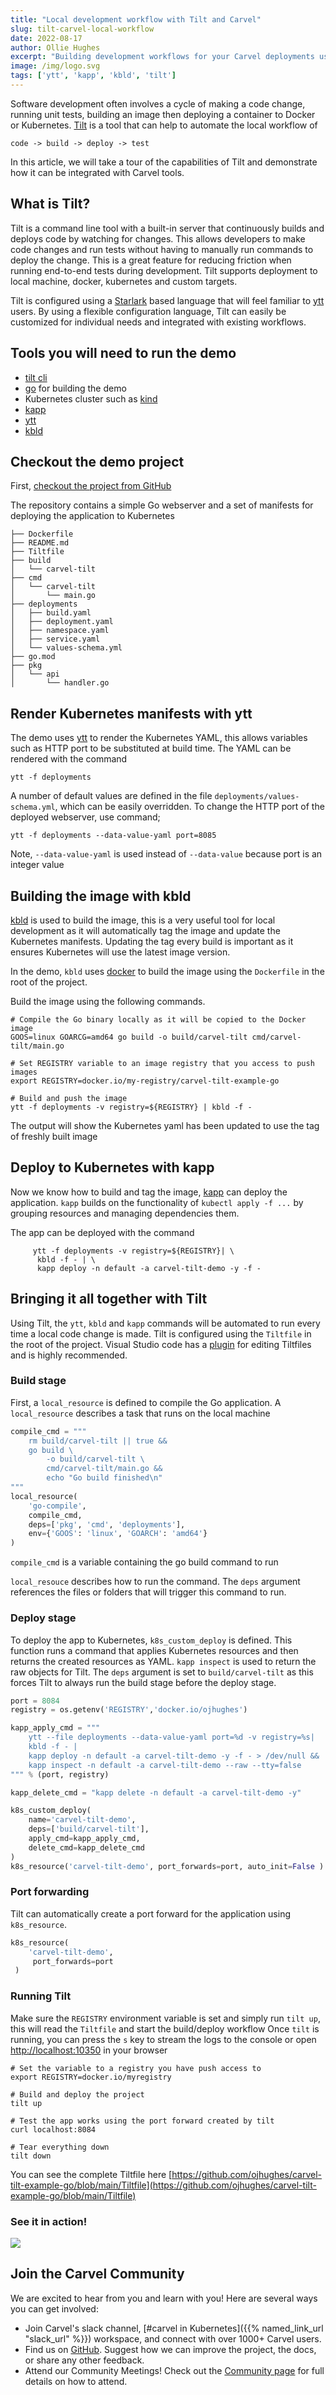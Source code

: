 ```yaml
---
title: "Local development workflow with Tilt and Carvel"
slug: tilt-carvel-local-workflow
date: 2022-08-17
author: Ollie Hughes
excerpt: "Building development workflows for your Carvel deployments using Tilt"
image: /img/logo.svg
tags: ['ytt', 'kapp', 'kbld', 'tilt']
---
```


Software development often involves a cycle of making a code change, running unit tests, building an image then deploying a container
to Docker or Kubernetes. [Tilt](https://docs.tilt.dev/index.html) is a tool that can help to automate the local workflow of
```
code -> build -> deploy -> test
```

In this article, we will take a tour of the capabilities of Tilt and demonstrate how it can be integrated with Carvel tools. 

## What is Tilt?
Tilt is a command line tool with a built-in server that continuously builds and deploys code by watching for changes.
This allows developers to make code changes and run tests without having to manually run commands to deploy the change. 
This is a great feature for reducing friction when running end-to-end tests during development. 
Tilt supports deployment to local machine, docker, kubernetes and custom targets.  

Tilt is configured using a [Starlark](https://github.com/bazelbuild/starlark) based language that will feel familiar to 
[ytt](https://github.com/carvel-dev/ytt) users. By using a flexible configuration language, Tilt can easily
be customized for individual needs and integrated with existing workflows.

## Tools you will need to run the demo
- [tilt cli](https://docs.tilt.dev/index.html)
- [go](https://go.dev/doc/install) for building the demo
- Kubernetes cluster such as [kind](https://kind.sigs.k8s.io/docs/user/quick-start/#installing-with-a-package-manager)
- [kapp](https://github.com/carvel-dev/kapp)
- [ytt](https://github.com/carvel-dev/ytt)
- [kbld](https://github.com/carvel-dev/kbld)

## Checkout the demo project

First, [checkout the project from GitHub](https://github.com/ojhughes/carvel-tilt-example-go)

The repository contains a simple Go webserver and a set of manifests for deploying the application to Kubernetes

```
├── Dockerfile
├── README.md
├── Tiltfile
├── build
│   └── carvel-tilt
├── cmd
│   └── carvel-tilt
│       └── main.go
├── deployments
│   ├── build.yaml
│   ├── deployment.yaml
│   ├── namespace.yaml
│   ├── service.yaml
│   └── values-schema.yml
├── go.mod
├── pkg
│   └── api
│       └── handler.go
```

## Render Kubernetes manifests with ytt
The demo uses [ytt](https://github.com/carvel-dev/ytt) to render the Kubernetes YAML, this allows variables such as HTTP port to be substituted at build time.
The YAML can be rendered with the command 
```shell
ytt -f deployments
```
A number of default values are defined in the file `deployments/values-schema.yml`, which can be easily overridden.
To change the HTTP port of the deployed webserver, use command;

```shell
ytt -f deployments --data-value-yaml port=8085
```
Note, `--data-value-yaml` is used instead of `--data-value` because port is an integer value

## Building the image with kbld
[kbld](https://github.com/carvel-dev/kbld) is used to build the image, this is a very useful tool for local development as it will automatically tag
the image and update the Kubernetes manifests. Updating the tag every build is important as it ensures Kubernetes
will use the latest image version.

In the demo, `kbld` uses [docker](https://www.docker.com) to build the image using the `Dockerfile` in the root of the project.

Build the image using the following commands. 

```shell
# Compile the Go binary locally as it will be copied to the Docker image
GOOS=linux GOARCG=amd64 go build -o build/carvel-tilt cmd/carvel-tilt/main.go

# Set REGISTRY variable to an image registry that you access to push images
export REGISTRY=docker.io/my-registry/carvel-tilt-example-go

# Build and push the image
ytt -f deployments -v registry=${REGISTRY} | kbld -f -
```
The output will show the Kubernetes yaml has been updated to use the tag of freshly built image

## Deploy to Kubernetes with kapp
Now we know how to build and tag the image, [kapp](https://github.com/carvel-dev/kapp) can deploy the application. `kapp` builds on the functionality
of `kubectl apply -f ...` by grouping resources and managing dependencies them.

The app can be deployed with the command

```shell
     ytt -f deployments -v registry=${REGISTRY}| \
      kbld -f - | \
      kapp deploy -n default -a carvel-tilt-demo -y -f -
```

## Bringing it all together with Tilt
Using Tilt, the `ytt`, `kbld` and `kapp` commands will be automated to run every time a local code change is made.
Tilt is configured using the `Tiltfile` in the root of the project. Visual Studio code has a [plugin](https://marketplace.visualstudio.com/items?itemName=tilt-dev.Tiltfile)
for editing Tiltfiles and is highly recommended.

### Build stage
First, a `local_resource` is defined to compile the Go application. A `local_resource` describes a task that runs on the local machine

```python
compile_cmd = """
    rm build/carvel-tilt || true &&
	go build \
        -o build/carvel-tilt \
        cmd/carvel-tilt/main.go &&
        echo "Go build finished\n"
"""
local_resource(
    'go-compile',
    compile_cmd,
    deps=['pkg', 'cmd', 'deployments'],
    env={'GOOS': 'linux', 'GOARCH': 'amd64'}
)

```
`compile_cmd` is a variable containing the go build command to run

`local_resouce` describes how to run the command. The `deps` argument references the files or folders that will trigger
this command to run.

### Deploy stage
To deploy the app to Kubernetes, `k8s_custom_deploy` is defined. This function runs a command that applies Kubernetes resources
and then returns the created resources as YAML. `kapp inspect` is used to return the raw objects for Tilt.
The `deps` argument is set to `build/carvel-tilt` as this forces Tilt to always run the build stage before the 
deploy stage.

```python
port = 8084
registry = os.getenv('REGISTRY','docker.io/ojhughes')

kapp_apply_cmd = """
    ytt --file deployments --data-value-yaml port=%d -v registry=%s| 
    kbld -f - | 
    kapp deploy -n default -a carvel-tilt-demo -y -f - > /dev/null &&
    kapp inspect -n default -a carvel-tilt-demo --raw --tty=false
""" % (port, registry)

kapp_delete_cmd = "kapp delete -n default -a carvel-tilt-demo -y"

k8s_custom_deploy(
    name='carvel-tilt-demo',
    deps=['build/carvel-tilt'],
    apply_cmd=kapp_apply_cmd,
    delete_cmd=kapp_delete_cmd
)
k8s_resource('carvel-tilt-demo', port_forwards=port, auto_init=False )
```
### Port forwarding
Tilt can automatically create a port forward for the application using `k8s_resource`. 
```python
k8s_resource(
    'carvel-tilt-demo', 
     port_forwards=port
 )
```
### Running Tilt

Make sure the `REGISTRY` environment variable is set and simply run `tilt up`, this will read the `Tiltfile` and start the build/deploy workflow
Once `tilt` is running, you can press the `s` key to stream the logs to the console or open [http://localhost:10350](http://localhost:10350) in your browser

```shell
# Set the variable to a registry you have push access to
export REGISTRY=docker.io/myregistry

# Build and deploy the project
tilt up

# Test the app works using the port forward created by tilt
curl localhost:8084

# Tear everything down
tilt down
```
You can see the complete Tiltfile here [https://github.com/ojhughes/carvel-tilt-example-go/blob/main/Tiltfile](https://github.com/ojhughes/carvel-tilt-example-go/blob/main/Tiltfile)

### See it in action!
![](/images/blog/tilt-animated-demo.gif)

## Join the Carvel Community

We are excited to hear from you and learn with you! Here are several ways you can get involved:

* Join Carvel's slack channel, [#carvel in Kubernetes]({{% named_link_url "slack_url" %}}) workspace, and connect with over 1000+ Carvel users.
* Find us on [GitHub](https://github.com/vmware-tanzu/carvel). Suggest how we can improve the project, the docs, or share any other feedback.
* Attend our Community Meetings! Check out the [Community page](/community/) for full details on how to attend.
